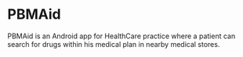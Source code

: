 # PBMAid
PBMAid is an Android app for HealthCare practice where a patient can search for drugs within
his medical plan in nearby medical stores.
